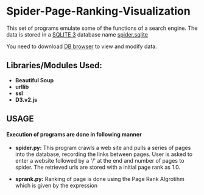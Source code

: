 # Spider-Page-Ranking-Visualization
This set of programs emulate some of the functions of a search engine. The data is stored in a [SQLITE 3](https://www.sqlite.org) database name [spider.sqlite](../blob/master/spider.sqlite)

You need to download [DB browser](https://sqlitebrowser.org/dl/) to view and modify data.

## Libraries/Modules Used:
* **Beautiful Soup**
* **urllib**
* **ssl**
* **D3.v2.js**


## USAGE
#### Execution of programs are done in following manner
* **spider.py:** This program crawls a web site and pulls a series of pages into the database, recording the links between pages. User is asked to enter a website followed by a '/' at the end and number of pages to spider. The retrieved urls are stored with a initial page rank as 1.0. 

* **sprank.py:** Ranking of page is done using the Page Rank Algrotihm which is given by the expression
